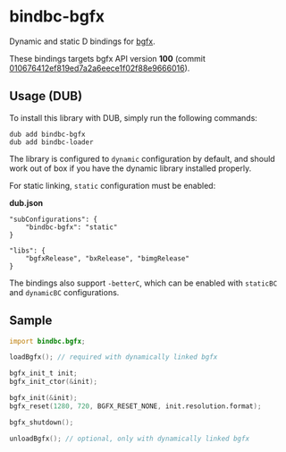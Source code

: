 # bindbc-bgfx
Dynamic and static D bindings for [bgfx](https://github.com/bkaradzic/bgfx).

These bindings targets bgfx API version **100** (commit [010676412ef819ed7a2a6eece1f02f88e9666016](https://github.com/bkaradzic/bgfx/tree/010676412ef819ed7a2a6eece1f02f88e9666016)).

## Usage (DUB)
To install this library with DUB, simply run the following commands:
```
dub add bindbc-bgfx
dub add bindbc-loader
```

The library is configured to `dynamic` configuration by default, and should work out of box if you have the dynamic library installed properly.

For static linking, `static` configuration must be enabled:

__dub.json__
```
"subConfigurations": {
	"bindbc-bgfx": "static"
}

"libs": {
	"bgfxRelease", "bxRelease", "bimgRelease"
}
```

The bindings also support `-betterC`, which can be enabled with `staticBC` and `dynamicBC` configurations.

## Sample

```d
import bindbc.bgfx;

loadBgfx(); // required with dynamically linked bgfx

bgfx_init_t init;
bgfx_init_ctor(&init);

bgfx_init(&init);
bgfx_reset(1280, 720, BGFX_RESET_NONE, init.resolution.format);

bgfx_shutdown();

unloadBgfx(); // optional, only with dynamically linked bgfx
```